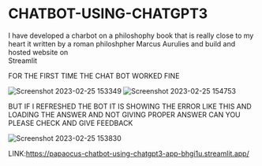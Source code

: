 # CHATBOT-USING-CHATGPT3
I have developed a charbot on a philoshophy book that is really close to my heart it written by a roman philoshpher Marcus Aurulies and build and hosted website on  
Streamlit 

FOR THE FIRST TIME THE CHAT BOT WORKED FINE 

![Screenshot 2023-02-25 153349](https://user-images.githubusercontent.com/115074006/221351260-a440d9e2-2f64-4c44-9f3a-7c37322871ed.jpg)
![Screenshot 2023-02-25 154753](https://user-images.githubusercontent.com/115074006/221351952-1a34b87e-85ba-418b-b994-a6f1b8abd197.jpg)


BUT IF I REFRESHED THE BOT IT IS SHOWING THE ERROR LIKE THIS AND LOADING THE ANSWER AND NOT GIVING PROPER ANSWER CAN YOU PLEASE CHECK AND GIVE FEEDBACK

![Screenshot 2023-02-25 153830](https://user-images.githubusercontent.com/115074006/221351335-4adc2a9e-26d3-4e31-89d5-135636f553b5.jpg)



LINK:https://papaocus-chatbot-using-chatgpt3-app-bhgi1u.streamlit.app/
